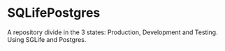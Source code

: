 # SQLifePostgres
A repository divide in the 3 states: Production, Development and Testing. Using SGLife and Postgres.
